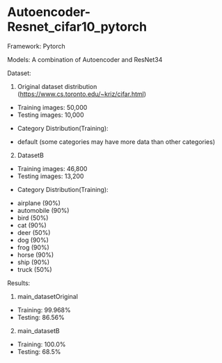 # Autoencoder-Resnet_cifar10_pytorch

Framework:
Pytorch

Models:
A combination of Autoencoder and ResNet34

Dataset:
1. Original dataset distribution (https://www.cs.toronto.edu/~kriz/cifar.html)
* Training images: 50,000
* Testing images: 10,000
+ Category Distribution(Training):
- default (some categories may have more data than other categories)

2. DatasetB
* Training images: 46,800
* Testing images: 13,200
+ Category Distribution(Training):
- airplane (90%)
- automobile (90%)
- bird (50%)
- cat (90%)
- deer (50%)
- dog (90%)
- frog (90%)
- horse (90%)
- ship (90%)
- truck (50%)

Results:
1. main_datasetOriginal
- Training: 99.968%
- Testing: 86.56%

2. main_datasetB
- Training: 100.0%
- Testing: 68.5%



